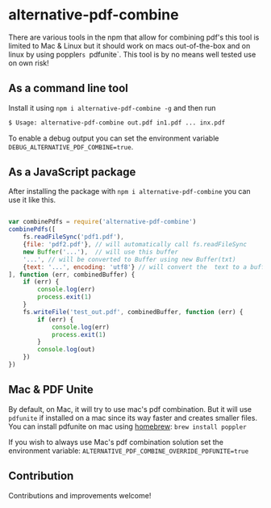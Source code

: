 # alternative-pdf-combine

There are various tools in the npm that allow for combining pdf's this tool is limited to Mac & Linux but it
should work on macs out-of-the-box and on linux by using poppler`s `pdfunite`. This tool is by no means well
tested use on own risk!


## As a command line tool

Install it using `npm i alternative-pdf-combine -g` and then run 

```bash
$ Usage: alternative-pdf-combine out.pdf in1.pdf ... inx.pdf
```


To enable a debug output you can set the environment variable `DEBUG_ALTERNATIVE_PDF_COMBINE=true`.

## As a JavaScript package

After installing the package with `npm i alternative-pdf-combine` you can use it like this.

```javascript

var combinePdfs = require('alternative-pdf-combine')
combinePdfs([
	fs.readFileSync('pdf1.pdf'),
	{file: 'pdf2.pdf'}, // will automatically call fs.readFileSync
	new Buffer('...'),  // will use this buffer
	'...', // will be converted to Buffer using new Buffer(txt)
	{text: '...', encoding: 'utf8'} // will convert the  text to a buffer using new Buffer(obj.text, obj.encoding)
], function (err, combinedBuffer) {
	if (err) {
		console.log(err)
		process.exit(1)
	}
	fs.writeFile('test_out.pdf', combinedBuffer, function (err) {
		if (err) {
			console.log(err)
			process.exit(1)
		}
		console.log(out)
	})
})

```

## Mac & PDF Unite

By default, on Mac, it will try to use mac's pdf combination. But it will use `pdfunite` if installed on a mac since
its way faster and creates smaller files. You can install pdfunite on mac using [homebrew](http://brew.sh/): `brew install poppler`

If you wish to always use Mac's pdf combination solution set the environment variable:
`ALTERNATIVE_PDF_COMBINE_OVERRIDE_PDFUNITE=true`


## Contribution

Contributions and improvements welcome!
